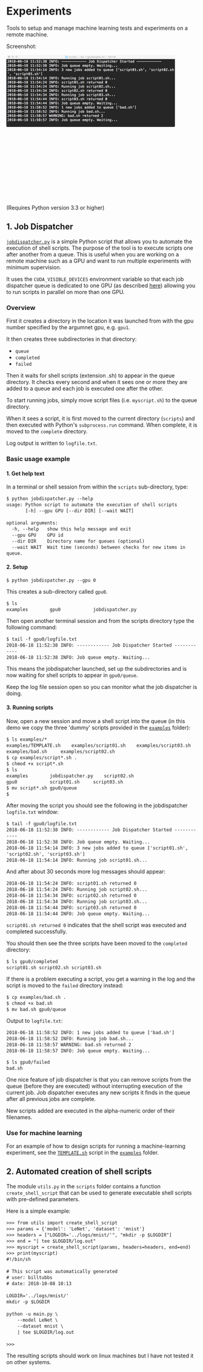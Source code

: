 # Experiments
Tools to setup and manage machine learning tests and experiments on a remote machine.

Screenshot:

<div style="width: 890px; height: 380px;">
    <img src="jobdispatcher_screenshot.png" width="50%" height="50%">
</div>

(Requires Python version 3.3 or higher)

## 1. Job Dispatcher

[`jobdispatcher.py`](scripts/jobdispatcher.py) is a simple Python script that allows you to automate 
the execution of shell scripts. The purpose of the tool is to execute 
scripts one after another from a queue. This is useful when you are 
working on a remote machine such as a GPU and want to run multiple 
experiments with minimum supervision.

It uses the `CUDA_VISIBLE_DEVICES` environment variable so that each job 
dispatcher queue is dedicated to one GPU (as described [here](https://stackoverflow.com/questions/39649102/how-do-i-select-which-gpu-to-run-a-job-on)) allowing 
you to run scripts in parallel on more than one GPU.


### Overview

First it creates a directory in the location it was launched from with 
the gpu number specified by the argumnet gpu, e.g. `gpu1`.

It then creates three subdirectories in that directory:
- `queue`
- `completed`
- `failed`

Then it waits for shell scripts (extension .sh) to appear in the queue
directory. It checks every second and when it sees one or more they are
added to a queue and each job is executed one after the other.

To start running jobs, simply move script files (i.e. `myscript.sh`) to 
the queue directory.

When it sees a script, it is first moved to the current directory 
(`scripts`) and then executed with Python's `subprocess.run` command.
When complete, it is moved to the `complete` directory.

Log output is written to `logfile.txt`.


### Basic usage example

#### 1. Get help text

In a terminal or shell session from within the `scripts` sub-directory, type:
```
$ python jobdispatcher.py --help
usage: Python script to automate the execution of shell scripts
       [-h] --gpu GPU [--dir DIR] [--wait WAIT]

optional arguments:
  -h, --help   show this help message and exit
  --gpu GPU    GPU id
  --dir DIR    Directory name for queues (optional)
  --wait WAIT  Wait time (seconds) between checks for new items in queue.
 ```


#### 2. Setup

 
 ```
 $ python jobdispatcher.py --gpu 0
 ```
 
 This creates a sub-directory called `gpu0`.
 
 ```
$ ls
examples		gpu0			jobdispatcher.py
```
 
 Then open another terminal session and from the scripts directory type the
 following command:
 
 ```
 $ tail -f gpu0/logfile.txt
2018-06-18 11:52:38 INFO: ------------ Job Dispatcher Started ------------
2018-06-18 11:52:38 INFO: Job queue empty. Waiting...
```

This means the jobdispatcher launched, set up the subdirectories and is
now waiting for shell scripts to appear in `gpu0/queue`.

Keep the log file session open so you can monitor what the job dispatcher is doing.


#### 3. Running scripts

Now, open a new session and move a shell script into the queue (in this demo
we copy the three 'dummy' scripts provided in the [`examples`](scripts/examples/) folder):

```
$ ls examples/*
examples/TEMPLATE.sh	examples/script01.sh	examples/script03.sh
examples/bad.sh		examples/script02.sh
$ cp examples/script*.sh .
$ chmod +x script*.sh
$ ls
examples		jobdispatcher.py	script02.sh
gpu0			script01.sh		script03.sh
$ mv script*.sh gpu0/queue
$ 
```

After moving the script you should see the following in the jobdispatcher
`logfile.txt` window:

```
$ tail -f gpu0/logfile.txt
2018-06-18 11:52:38 INFO: ------------ Job Dispatcher Started ------------
2018-06-18 11:52:38 INFO: Job queue empty. Waiting...
2018-06-18 11:54:14 INFO: 3 new jobs added to queue ['script01.sh', 'script02.sh', 'script03.sh']
2018-06-18 11:54:14 INFO: Running job script01.sh...
```

And after about 30 seconds more log messages should appear:

```
2018-06-18 11:54:24 INFO: script01.sh returned 0
2018-06-18 11:54:24 INFO: Running job script02.sh...
2018-06-18 11:54:34 INFO: script02.sh returned 0
2018-06-18 11:54:34 INFO: Running job script03.sh...
2018-06-18 11:54:44 INFO: script03.sh returned 0
2018-06-18 11:54:44 INFO: Job queue empty. Waiting...
```

`script01.sh returned 0` indicates that the shell script was executed and completed successfully.

You should then see the three scripts have been moved to the `completed` directory:

```
$ ls gpu0/completed
script01.sh	script02.sh	script03.sh
```

If there is a problem executing a script, you get a warning in the log and the script is moved
to the `failed` directory instead:

```
$ cp examples/bad.sh .
$ chmod +x bad.sh
$ mv bad.sh gpu0/queue
```

Output to `logfile.txt`:
```
2018-06-18 11:58:52 INFO: 1 new jobs added to queue ['bad.sh']
2018-06-18 11:58:52 INFO: Running job bad.sh...
2018-06-18 11:58:57 WARNING: bad.sh returned 2
2018-06-18 11:58:57 INFO: Job queue empty. Waiting...
```

```
$ ls gpu0/failed
bad.sh
```

One nice feature of job dispatcher is that you can remove scripts from the queue (before 
they are executed) without interrupting execution of the current job. Job dispatcher 
executes any new scripts it finds in the queue after all previous jobs are complete.

New scripts added are executed in the alpha-numeric order of their filenames.

### Use for machine learning

For an example of how to design scripts for running a machine-learning experiment, see the
[`TEMPLATE.sh`](scripts/examples/TEMPLATE.sh) script in the [`examples`](scripts/examples/) folder.


## 2. Automated creation of shell scripts

The module `utils.py` in the `scripts` folder contains a function `create_shell_script`
that can be used to generate executable shell scripts with pre-defined parameters.

Here is a simple example:

```
>>> from utils import create_shell_script
>>> params = {'model': 'LeNet', 'dataset': 'mnist'}
>>> headers = ["LOGDIR='../logs/mnist/'", "mkdir -p $LOGDIR"]
>>> end = "| tee $LOGDIR/log.out"
>>> myscript = create_shell_script(params, headers=headers, end=end)
>>> print(myscript)
#!/bin/sh

# This script was automatically generated
# user: billtubbs
# date: 2018-10-08 10:13

LOGDIR='../logs/mnist/'
mkdir -p $LOGDIR

python -u main.py \
    --model LeNet \
    --dataset mnist \
    | tee $LOGDIR/log.out

>>> 
```

The resulting scripts should work on linux machines but I have not tested it on other systems.



 
 
